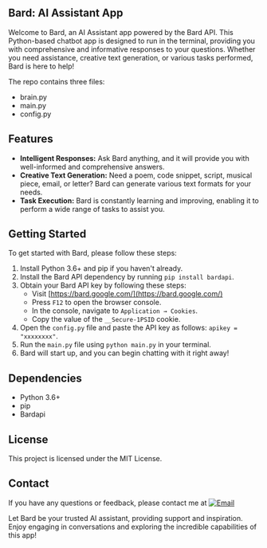 ## Bard: AI Assistant App

Welcome to Bard, an AI Assistant app powered by the Bard API. This Python-based chatbot app is designed to run in the terminal, providing you with comprehensive and informative responses to your questions. Whether you need assistance, creative text generation, or various tasks performed, Bard is here to help!

The repo contains three files:

* brain.py
* main.py
* config.py

## Features

- **Intelligent Responses:** Ask Bard anything, and it will provide you with well-informed and comprehensive answers.
- **Creative Text Generation:** Need a poem, code snippet, script, musical piece, email, or letter? Bard can generate various text formats for your needs.
- **Task Execution:** Bard is constantly learning and improving, enabling it to perform a wide range of tasks to assist you.


## Getting Started

To get started with Bard, please follow these steps:

1. Install Python 3.6+ and pip if you haven't already.
2. Install the Bard API dependency by running `pip install bardapi`.
3. Obtain your Bard API key by following these steps:
   - Visit [https://bard.google.com/](https://bard.google.com/)
   - Press `F12` to open the browser console.
   - In the console, navigate to `Application → Cookies`.
   - Copy the value of the `__Secure-1PSID` cookie.
4. Open the `config.py` file and paste the API key as follows: `apikey = "xxxxxxxx"`.
5. Run the `main.py` file using `python main.py` in your terminal.
6. Bard will start up, and you can begin chatting with it right away!


## Dependencies

* Python 3.6+
* pip
* Bardapi

## License

This project is licensed under the MIT License.

## Contact

If you have any questions or feedback, please contact me at [![Email](https://img.shields.io/badge/Email-sahiltiwaskar2003%40gmail.com-blue)](mailto:sahiltiwaskar2003@gmail.com)

Let Bard be your trusted AI assistant, providing support and inspiration. Enjoy engaging in conversations and exploring the incredible capabilities of this app!

